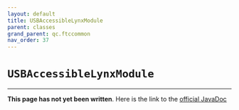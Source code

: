 ```yaml
---
layout: default
title: USBAccessibleLynxModule
parent: classes
grand_parent: qc.ftccommon
nav_order: 37
---
```

# `USBAccessibleLynxModule`
---
**This page has not yet been written**. Here is the link to the [official JavaDoc](https://ftctechnh.github.io/ftc_app/doc/javadoc/com/qualcomm/ftccommon/USBAccessibleLynxModule.html)
        